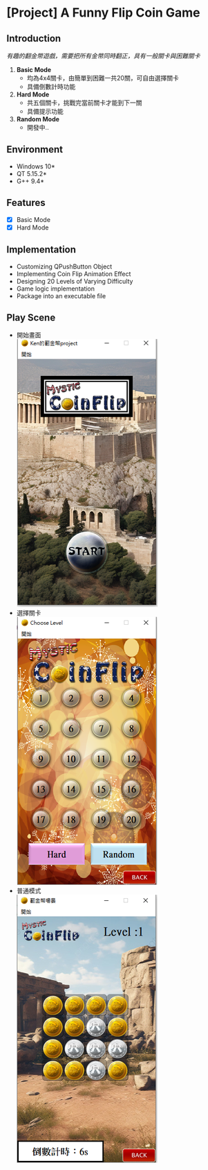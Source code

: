 # [Project] A Funny Flip Coin Game
## Introduction
*有趣的翻金幣遊戲，需要把所有金幣同時翻正，具有一般關卡與困難關卡*<br>
1. **Basic Mode**
   - 均為4x4關卡，由簡單到困難一共20關，可自由選擇關卡
   - 具備倒數計時功能
2. **Hard Mode**
   - 共五個關卡，挑戰完當前關卡才能到下一關
   - 具備提示功能<br>
3. **Random Mode**
   - 開發中..
## Environment
- Windows 10*<br>
- QT 5.15.2*<br>
- G++ 9.4*<br>
## Features
- [x] Basic Mode
- [x] Hard Mode
## Implementation
- Customizing QPushButton Object<br>
- Implementing Coin Flip Animation Effect<br>
- Designing 20 Levels of Varying Difficulty<br>
- Game logic implementation<br>
- Package into an executable file<br>

## Play Scene
- 開始畫面<br>
![Project Logo](Game%20ScreenShot/main_scene.PNG)
- 選擇關卡<br>
![Project Logo](Game%20ScreenShot/choose_scene.PNG)
- 普通模式<br>
![Project Logo](Game%20ScreenShot/normal_mode.PNG)



